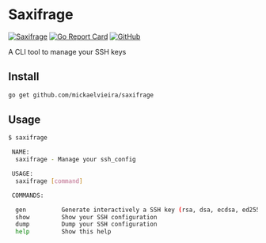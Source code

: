 # Saxifrage

[![Saxifrage](https://github.com/mickaelvieira/saxifrage/workflows/Saxifrage/badge.svg)](https://github.com/mickaelvieira/saxifrage/actions) [![Go Report Card](https://goreportcard.com/badge/github.com/mickaelvieira/saxifrage)](https://goreportcard.com/report/github.com/mickaelvieira/saxifrage) [![GitHub](https://img.shields.io/github/license/mickaelvieira/saxifrage)](https://github.com/mickaelvieira/saxifrage/blob/master/LICENSE.md)

A CLI tool to manage your SSH keys

## Install

```sh
go get github.com/mickaelvieira/saxifrage
```

## Usage

```sh
$ saxifrage

 NAME:
  saxifrage - Manage your ssh_config

 USAGE:
  saxifrage [command]

 COMMANDS:

  gen          Generate interactively a SSH key (rsa, dsa, ecdsa, ed25519)
  show         Show your SSH configuration
  dump         Dump your SSH configuration
  help         Show this help
```

